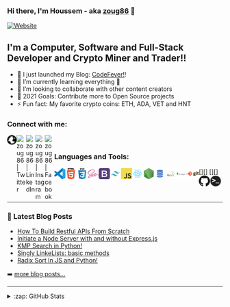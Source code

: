 ### Hi there, I'm Houssem - aka [zoug86][website] 👋

[![Website](https://img.shields.io/website?label=zoug86&style=for-the-badge&url=https%3A%2F%2Fcodestackr.com)](https://marzougui-h.tech)


## I'm a Computer, Software and Full-Stack Developer and Crypto Miner and Trader!!

- 🔭 I just launched my Blog: [CodeFever!][course]!
- 🌱 I’m currently learning everything 🤣
- 👯 I’m looking to collaborate with other content creators
- 🥅 2021 Goals: Contribute more to Open Source projects
- ⚡ Fun fact: My favorite crypto coins: ETH, ADA, VET and HNT

### Connect with me:

[<img align="left" alt="marzougui-h.tech" width="22px" src="https://raw.githubusercontent.com/iconic/open-iconic/master/svg/globe.svg" />][website]
[<img align="left" alt="zoug86 | Twitter" width="22px" src="https://cdn.jsdelivr.net/npm/simple-icons@v3/icons/twitter.svg" />][twitter]
[<img align="left" alt="zoug86 | LinkedIn" width="22px" src="https://cdn.jsdelivr.net/npm/simple-icons@v3/icons/linkedin.svg" />][linkedin]
[<img align="left" alt="zoug86 | Instagram" width="22px" src="https://cdn.jsdelivr.net/npm/simple-icons@v3/icons/instagram.svg" />][instagram]
[<img align="left" alt="zoug86 | Facebook" width="22px" src="https://cdn.jsdelivr.net/npm/simple-icons@v3/icons/facebook.svg" />][facebook]

<br />

### Languages and Tools:

[<img align="left" alt="Visual Studio Code" width="26px" src="https://raw.githubusercontent.com/github/explore/80688e429a7d4ef2fca1e82350fe8e3517d3494d/topics/visual-studio-code/visual-studio-code.png" />][webdevplaylist]
[<img align="left" alt="HTML5" width="26px" src="https://raw.githubusercontent.com/github/explore/80688e429a7d4ef2fca1e82350fe8e3517d3494d/topics/html/html.png" />][webdevplaylist]
[<img align="left" alt="CSS3" width="26px" src="https://raw.githubusercontent.com/github/explore/80688e429a7d4ef2fca1e82350fe8e3517d3494d/topics/css/css.png" />][cssplaylist]
[<img align="left" alt="Sass" width="26px" src="https://raw.githubusercontent.com/github/explore/80688e429a7d4ef2fca1e82350fe8e3517d3494d/topics/sass/sass.png" />][cssplaylist]
[<img align="left" alt="Bootstrap" width="26px" src="https://raw.githubusercontent.com/github/explore/80688e429a7d4ef2fca1e82350fe8e3517d3494d/topics/bootstrap/bootstrap.png" />][]
[<img align="left" alt="Tailwind" width="26px" src="https://raw.githubusercontent.com/github/explore/80688e429a7d4ef2fca1e82350fe8e3517d3494d/topics/tailwind/tailwind.png" />][]
[<img align="left" alt="JavaScript" width="26px" src="https://raw.githubusercontent.com/github/explore/80688e429a7d4ef2fca1e82350fe8e3517d3494d/topics/javascript/javascript.png" />][jsplaylist]
[<img align="left" alt="React" width="26px" src="https://raw.githubusercontent.com/github/explore/80688e429a7d4ef2fca1e82350fe8e3517d3494d/topics/react/react.png" />][reactplaylist]
[<img align="left" alt="Node.js" width="26px" src="https://raw.githubusercontent.com/github/explore/80688e429a7d4ef2fca1e82350fe8e3517d3494d/topics/nodejs/nodejs.png" />][webdevplaylist]
[<img align="left" alt="SQL" width="26px" src="https://raw.githubusercontent.com/github/explore/80688e429a7d4ef2fca1e82350fe8e3517d3494d/topics/sql/sql.png" />][webdevplaylist]
[<img align="left" alt="MySQL" width="26px" src="https://raw.githubusercontent.com/github/explore/80688e429a7d4ef2fca1e82350fe8e3517d3494d/topics/mysql/mysql.png" />][webdevplaylist]
[<img align="left" alt="MongoDB" width="26px" src="https://raw.githubusercontent.com/github/explore/80688e429a7d4ef2fca1e82350fe8e3517d3494d/topics/mongodb/mongodb.png" />][webdevplaylist]
[<img align="left" alt="Git" width="26px" src="https://raw.githubusercontent.com/github/explore/80688e429a7d4ef2fca1e82350fe8e3517d3494d/topics/git/git.png" />][webdevplaylist]
[<img align="left" alt="GitHub" width="26px" src="https://raw.githubusercontent.com/github/explore/78df643247d429f6cc873026c0622819ad797942/topics/github/github.png" />][webdevplaylist]
[<img align="left" alt="Terminal" width="26px" src="https://raw.githubusercontent.com/github/explore/80688e429a7d4ef2fca1e82350fe8e3517d3494d/topics/terminal/terminal.png" />][webdevplaylist]

<br />
<br />

---

### 📕 Latest Blog Posts

<!-- BLOG-POST-LIST:START -->
- [How To Build Restful APIs From Scratch](https://code-fever-blog-zoug86.vercel.app/blog/RESTFUL-API)
- [Initiate a Node Server with and without Express.js](https://code-fever-blog-zoug86.vercel.app/blog/node-server)
- [KMP Search in Python!](https://code-fever-blog-zoug86.vercel.app/blog/KMP-search)
- [Singly LinkeLists: basic methods](https://code-fever-blog-zoug86.vercel.app/blog/single-linkedlist)
- [Radix Sort In JS and Python!](https://code-fever-blog-zoug86.vercel.app/blog/radix-sort)
<!-- BLOG-POST-LIST:END -->

➡️ [more blog posts...](https://code-fever-blog-zoug86.vercel.app/)

---

<details>
  <summary>:zap: GitHub Stats</summary>

  <img align="left" alt="codeSTACKr's GitHub Stats" src="https://github-readme-stats.vercel.app/api?username=zoug86&show_icons=true&hide_border=true" />

</details>

[website]: https://marzougui-h.tech
[course]: https://code-fever-blog-zoug86.vercel.app/
[twitter]: https://twitter.com/elhoss86
[youtube]: https://youtube.com/codeSTACKr
[instagram]: https://www.instagram.com/houssem_usna11
[facebook]: https://www.facebook.com/elhoss86USNA11
[linkedin]: https://www.linkedin.com/in/houssem-marzougui-0424a795
[webdevplaylist]: https://www.youtube.com/playlist?list=PLkwxH9e_vrAJ0WbEsFA9W3I1W-g_BTsbt
[jsplaylist]: https://www.youtube.com/playlist?list=PLkwxH9e_vrALRJKu7wfXby3MKeflhTu6B
[cssplaylist]: https://www.youtube.com/playlist?list=PLkwxH9e_vrALSdvZuEh6gqQdmDoDIoqz4
[reactplaylist]: https://www.youtube.com/playlist?list=PLkwxH9e_vrAK4TdffpxKY3QGyHCpxFcQ0
